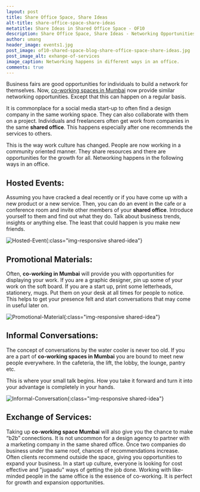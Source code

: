```yaml
---
layout: post
title: Share Office Space, Share Ideas
alt-title: share-office-space-share-ideas
metatitle: Share Ideas in Shared Office Space - OF10
description: Share Office Space, Share Ideas - Networking Opportunities That Come With Coworking in Mumbai
author: umang
header_image: events1.jpg
post_image: of10-shared-space-blog-share-office-space-share-ideas.jpg
post_image_alt: exhange-of-services
image_caption: Networking happens in different ways in an office.
comments: true
---
```


Business fairs are good opportunities for individuals to build a network for themselves. Now, [co-working spaces in Mumbai](https://of10.in/) now provide similar networking opportunities. Except that this can happen on a regular basis.

It is commonplace for a social media start-up to often find a design company in the same working space. They can also collaborate with them on a project. Individuals and freelancers often get work from companies in the same **shared office**. This happens especially after one recommends the services to others.

This is the way work culture has changed. People are now working in a community oriented manner. They share resources and there are opportunities for the growth for all. Networking happens in the following ways in an office.

## Hosted Events: ##

Assuming you have cracked a deal recently or if you have come up with a new product or a new service. Then, you can do an event in the cafe or a conference room and invite other members of your **shared office**. Introduce yourself to them and find out what they do. Talk about business trends, insights or anything else. The least that could happen is you make new friends.

![Hosted-Event](/img/posts/2017-04-04-share-office-space-share-ideas/of10-shared-space-blog-share-office-space-share-ideas2.jpg){:class="img-responsive shared-idea"}

## Promotional Materials: ##


Often, **co-working in Mumbai** will provide you with opportunities for displaying your work. If you are a graphic designer, pin up some of your work on the soft board. If you are a start up, print some letterheads, stationery, mugs. Put them on your desk at all times for people to notice. This helps to get your presence felt and start conversations that may come in useful later on.

![Promotional-Material](/img/posts/2017-04-04-share-office-space-share-ideas/of10-shared-space-blog-share-office-space-share-ideas3.jpg){:class="img-responsive shared-idea"}


## Informal Conversations: ##


The concept of conversations by the water cooler is never too old. If you are a part of **co-working spaces in Mumbai** you are bound to meet new people everywhere. In the cafeteria, the lift, the lobby, the lounge, pantry etc.

This is where your small talk begins. How you take it forward and turn it into your advantage is completely in your hands.

![Informal-Conversation](/img/posts/2017-04-04-share-office-space-share-ideas/of10-shared-space-blog-share-office-space-share-ideas1.jpg){:class="img-responsive shared-idea"}

## Exchange of Services: ##

Taking up **co-working space Mumbai** will also give you the chance to make “b2b” connections. It is not uncommon for a design agency to partner with a marketing company in the same shared office. Once two companies do business under the same roof, chances of recommendations increase. Often clients recommend outside the space, giving you opportunities to expand your business. In a start up culture, everyone is looking for cost effective and "jugaadu" ways of getting the job done. Working with like-minded people in the same office is the essence of co-working. It is perfect for growth and expansion opportunities.
